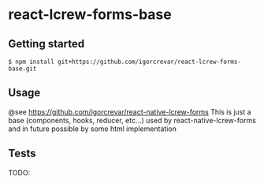 # react-lcrew-forms-base

## Getting started

`$ npm install git+https://github.com/igorcrevar/react-lcrew-forms-base.git`

## Usage
@see https://github.com/igorcrevar/react-native-lcrew-forms
This is just a base (components, hooks, reducer, etc...) used by react-native-lcrew-forms and in future possible
by some html implementation

## Tests
TODO: